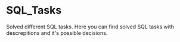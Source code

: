 # SQL_Tasks
Solved different SQL tasks. 
Here you can find solved SQL tasks with descrepitions and it's possible decisions.
